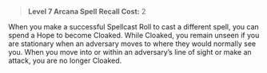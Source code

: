 > **Level 7 Arcana Spell**
> **Recall Cost:** 2

When you make a successful Spellcast Roll to cast a different spell, you can spend a Hope to become Cloaked. While Cloaked, you remain unseen if you are stationary when an adversary moves to where they would normally see you. When you move into or within an adversary’s line of sight or make an attack, you are no longer Cloaked.
